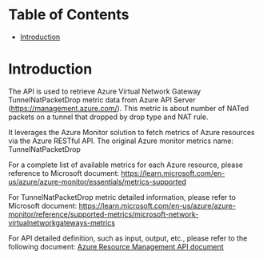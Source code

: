 # Table of Contents
- [Introduction](#introduction)


# Introduction <a name="introduction"></a>
The API is used to retrieve Azure Virtual Network Gateway TunnelNatPacketDrop metric data from Azure API Server (https://management.azure.com/). This metric is about number of NATed packets on a tunnel that dropped by drop type and NAT rule.



It leverages the Azure Monitor solution to fetch metrics of Azure resources via the Azure RESTful API. The original Azure monitor metrics name: TunnelNatPacketDrop



For a complete list of available metrics for each Azure resource, please reference to Microsoft document: https://learn.microsoft.com/en-us/azure/azure-monitor/essentials/metrics-supported 

For TunnelNatPacketDrop metric detailed information, please refer to Microsoft document: https://learn.microsoft.com/en-us/azure/azure-monitor/reference/supported-metrics/microsoft-network-virtualnetworkgateways-metrics

For API detailed definition, such as input, output, etc., please refer to the following document:
[Azure Resource Management API document](https://learn.microsoft.com/en-us/rest/api/monitor/metrics/list?view=rest-monitor-2023-10-01&tabs=HTTP)